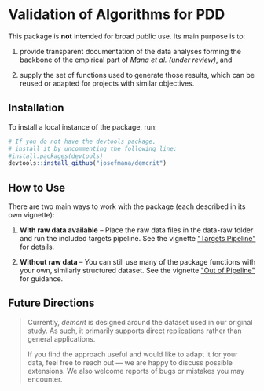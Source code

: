 # Validation of Algorithms for PDD

This package is **not** intended for broad public use. Its main purpose is to:

1. provide transparent documentation of the data analyses forming the backbone
of the empirical part of *Mana et al. (under review)*, and

2. supply the set of functions used to generate those results, which can be reused
or adapted for projects with similar objectives.

## Installation

To install a local instance of the package, run:

```r
# If you do not have the devtools package,
# install it by uncommenting the following line:
#install.packages(devtools)
devtools::install_github("josefmana/demcrit")
```

## How to Use

There are two main ways to work with the package (each described in its own vignette):

1. **With raw data available** –
Place the raw data files in the data-raw folder and run the included targets pipeline.
See the vignette ["Targets Pipeline"](articles/use1.html) for details.

2. **Without raw data** –
You can still use many of the package functions with your own, similarly structured
dataset. See the vignette ["Out of Pipeline"](articles/use2.html) for guidance.

## Future Directions

>Currently, *demcrit* is designed around the dataset used in our original study.
As such, it primarily supports direct replications rather than general applications.
>
>If you find the approach useful and would like to adapt it for your data, feel free to
reach out — we are happy to discuss possible extensions. We also welcome reports of bugs
or mistakes you may encounter.
